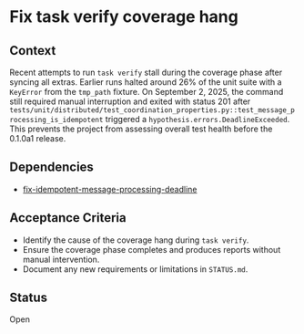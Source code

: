 # Fix task verify coverage hang

## Context
Recent attempts to run `task verify` stall during the coverage phase after
syncing all extras. Earlier runs halted around 26% of the unit suite with a
`KeyError` from the `tmp_path` fixture. On September 2, 2025, the command
still required manual interruption and exited with status 201 after
`tests/unit/distributed/test_coordination_properties.py::test_message_processing_is_idempotent`
triggered a `hypothesis.errors.DeadlineExceeded`. This prevents the project
from assessing overall test health before the 0.1.0a1 release.

## Dependencies
- [fix-idempotent-message-processing-deadline](archive/fix-idempotent-message-processing-deadline.md)

## Acceptance Criteria
- Identify the cause of the coverage hang during `task verify`.
- Ensure the coverage phase completes and produces reports without manual
  intervention.
- Document any new requirements or limitations in `STATUS.md`.

## Status
Open
